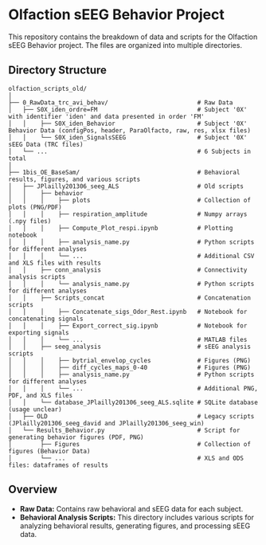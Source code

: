 # Olfaction sEEG Behavior Project

This repository contains the breakdown of data and scripts for the Olfaction sEEG Behavior project. The files are organized into multiple directories.

## Directory Structure

```plaintext
olfaction_scripts_old/
│
├── 0_RawData_trc_avi_behav/                         # Raw Data
│   ├── S0X_iden_ordre=FM                            # Subject '0X' with identifier 'iden' and data presented in order 'FM'
│   │    ├── S0X_iden_Behavior                       # Subject '0X' Behavior Data (configPos, header, ParaOlfacto, raw, res, xlsx files)
│   │    └── S0X_iden_SignalsSEEG                    # Subject '0X' sEEG Data (TRC files)
│   └── ...                                          # 6 Subjects in total
│
├── 1bis_OE_BaseSam/                                 # Behavioral results, figures, and various scripts
│   ├── JPlailly201306_seeg_ALS                      # Old scripts
│   │    ├── behavior
│   │    │    ├── plots                              # Collection of plots (PNG/PDF)
│   │    │    ├── respiration_amplitude              # Numpy arrays (.npy files)
│   │    │    ├── Compute_Plot_respi.ipynb           # Plotting notebook
│   │    │    ├── analysis_name.py                   # Python scripts for different analyses
│   │    │    └── ...                                # Additional CSV and XLS files with results
│   │    ├── conn_analysis                           # Connectivity analysis scripts
│   │    │    └── analysis_name.py                   # Python scripts for different analyses
│   │    ├── Scripts_concat                          # Concatenation scripts
│   │    │    ├── Concatenate_sigs_Odor_Rest.ipynb   # Notebook for concatenating signals
│   │    │    ├── Export_correct_sig.ipynb           # Notebook for exporting signals
│   │    │    └── ...                                # MATLAB files
│   │    ├── seeg_analysis                           # sEEG analysis scripts
│   │    │    ├── bytrial_envelop_cycles             # Figures (PNG)
│   │    │    ├── diff_cycles_maps_0-40              # Figures (PNG)
│   │    │    ├── analysis_name.py                   # Python scripts for different analyses
│   │    │    └── ...                                # Additional PNG, PDF, and XLS files
│   │    └── database_JPlailly201306_seeg_ALS.sqlite # SQLite database (usage unclear)
│   ├── OLD                                          # Legacy scripts (JPlailly201306_seeg_david and JPlailly201306_seeg_win)
│   └── Results_Behavior.py                          # Script for generating behavior figures (PDF, PNG)
│        ├── Figures                                 # Collection of figures (Behavior Data)
│        └── ...                                     # XLS and ODS files: dataframes of results
```

## Overview

- **Raw Data:** Contains raw behavioral and sEEG data for each subject.
- **Behavioral Analysis Scripts:** This directory includes various scripts for analyzing behavioral results, generating figures, and processing sEEG data.